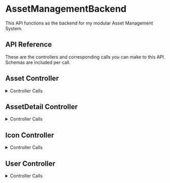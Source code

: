 
# AssetManagementBackend

This API functions as the backend for my modular Asset Management System.


## API Reference

These are the controllers and corresponding calls you can make to this API. Schemas are included per call.

## Asset Controller
<details><summary>Controller Calls</summary>

### Get All Assets
<details><summary>Call Details</summary>

```
  GET /api/Asset
```

#### Response Body

```yaml
"id": 0,
"name": "string",
"iconId": 0,
"userRelation": 0
```
---
</details>

### Get Asset
<details><summary>Call Details</summary>

```
  GET /api/Asset/{id}
```

| Parameter | Type     | Description                       |
| :-------- | :------- | :-------------------------------- |
| `id`      | `Integer` | **Required:** Id of Asset to fetch |

#### Response Body

```yaml
"id": 0,
"name": "string",
"iconId": 0,
"userRelation": 0
```
---
</details>

### Delete Asset
<details><summary>Call Details</summary>

```
  DELETE /api/Asset/{id}
```

| Parameter | Type     | Description                       |
| :-------- | :------- | :-------------------------------- |
| `id`      | `Integer` | **Required:** Id of Asset to delete |

#### Return Body

```yaml
Integer
```
---
</details>

### Create Asset
<details><summary>Call Details</summary>

```
  POST /api/Asset
```

#### Request Body

```yaml
"name": "string",
"iconId": 0,
"userRelation": 0
```
---
</details>

### Update Asset
<details><summary>Call Details</summary>

```
  PUT /api/Asset{id}
```

| Parameter | Type     | Description                       |
| :-------- | :------- | :-------------------------------- |
| `id`      | `Integer` | **Required:** Id of Asset to update |

Do note that the Id is also required in the Request body to properly update the Asset. If an Asset with that Id does not exist, then one will be created.

#### Request Body

```yaml
"id": 0,
"assetAssociation": 0,
"columnName": "string",
"value": "string"
```
---
</details>
</details>

## AssetDetail Controller
<details><summary>Controller Calls</summary>

### Get All AssetDetails
<details><summary>Call Details</summary>

```
  GET /api/AssetDetail
```

#### Response Body

```yaml
"id": 0,
"assetAssociation": 0,
"columnName": "string",
"value": "string"
```
---
</details>

### Get AssetDetail
<details><summary>Call Details</summary>

```
  GET /api/AssetDetail/{id}
```

| Parameter | Type     | Description                       |
| :-------- | :------- | :-------------------------------- |
| `id`      | `Integer` | **Required:** Id of the AssetDetail to fetch |

#### Response Body

```yaml
"id": 0,
"assetAssociation": 0,
"columnName": "string",
"value": "string"
```
---
</details>
### Delete AssetDetail
<details><summary>Call Details</summary>

```
  DELETE /api/AssetDetail/{id}
```

| Parameter | Type     | Description                       |
| :-------- | :------- | :-------------------------------- |
| `id`      | `Integer` | **Required:** Id of the AssetDetail to delete |

#### Return Body

```yaml
Integer
```
---
</details>
### Create AssetDetail
<details><summary>Call Details</summary>

```
  POST /api/AssetDetail
```

#### Request Body

```yaml
"assetAssociation": 0,
"columnName": "string",
"value": "string"
```
---
</details>
### Update AssetDetail
<details><summary>Call Details</summary>

```
  PUT /api/AssetDetail{id}
```

| Parameter | Type     | Description                       |
| :-------- | :------- | :-------------------------------- |
| `id`      | `Integer` | **Required:** Id of the AssetDetail to update |

Do note that the Id is also required in the Request body to properly update the AssetDetail. If an AssetDetail with that Id does not exist, then one will be created.

#### Request Body

```yaml
"id": 0,
"assetAssociation": 0,
"columnName": "string",
"value": "string"
```
---
</details>
</details>

## Icon Controller
<details><summary>Controller Calls</summary>

### Get All Icons
<details><summary>Call Details</summary>

```
  GET /api/Icon
```

#### Response Body

```yaml
"id": 0,
"iconName": "string"
```
---
</details>

### Get Icon
<details><summary>Call Details</summary>

```
  GET /api/Icon/{id}
```

| Parameter | Type     | Description                       |
| :-------- | :------- | :-------------------------------- |
| `id`      | `Integer` | **Required:** Id of the Icon to fetch |

#### Response Body

```yaml
"id": 0,
"iconName": "string"
```
---
</details>
### Delete Icon
<details><summary>Call Details</summary>

```
  DELETE /api/Icon/{id}
```

| Parameter | Type     | Description                       |
| :-------- | :------- | :-------------------------------- |
| `id`      | `Integer` | **Required:** Id of the Icon to delete |

#### Return Body

```yaml
Integer
```
---
</details>
### Create Icon
<details><summary>Call Details</summary>

```
  POST /api/Icon
```

#### Request Body

```yaml
"iconName": "string"
```
---
</details>
### Update Icon
<details><summary>Call Details</summary>

```
  PUT /api/Icon/{id}
```

| Parameter | Type     | Description                       |
| :-------- | :------- | :-------------------------------- |
| `id`      | `Integer` | **Required:** Id of the Icon to update |

Do note that the Id is also required in the Request body to properly update the Icon. If an Icon with that Id does not exist, then one will be created.

#### Request Body

```yaml
"id": 0,
"iconName": "string"
```
---
</details>
</details>

## User Controller
<details><summary>Controller Calls</summary>

### Get All Users
<details><summary>Call Details</summary>

```
  GET /api/User
```

#### Response Body

```yaml
"id": 0,
"firstName": "string",
"lastName": "string",
"userName": "string"
```
---
</details>

### Get User
<details><summary>Call Details</summary>

```
  GET /api/User/{id}
```

| Parameter | Type     | Description                       |
| :-------- | :------- | :-------------------------------- |
| `id`      | `Integer` | **Required:** Id of the User to fetch |

#### Response Body

```yaml
"id": 0,
"firstName": "string",
"lastName": "string",
"userName": "string"
```
---
</details>
### Delete User
<details><summary>Call Details</summary>

```
  DELETE /api/User/{id}
```

| Parameter | Type     | Description                       |
| :-------- | :------- | :-------------------------------- |
| `id`      | `Integer` | **Required:** Id of the User to delete |

#### Return Body

```yaml
Integer
```
---
</details>
### Create User
<details><summary>Call Details</summary>

```
  POST /api/User
```

#### Request Body

```yaml
"firstName": "string",
"lastName": "string",
"userName": "string"
```
---
</details>
### Update User
<details><summary> Call Details</summary>

```
  PUT /api/Icon/{id}
```

| Parameter | Type     | Description                       |
| :-------- | :------- | :-------------------------------- |
| `id`      | `Integer` | **Required:** Id of the User to update |

Do note that the Id is also required in the Request body to properly update the User. If an User with that Id does not exist, then one will be created.

#### Request Body

```yaml
"id": 0,
"firstName": "string",
"lastName": "string",
"userName": "string"
```
---
</details>
</details>










